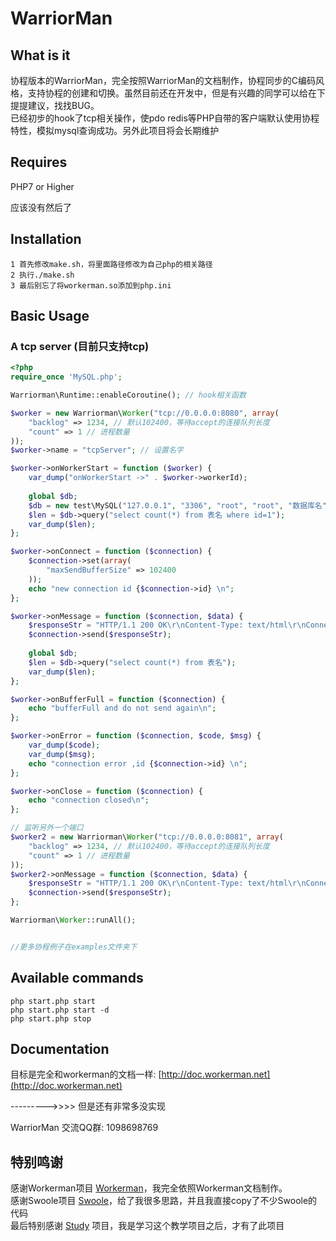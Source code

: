 # WarriorMan
## What is it
协程版本的WarriorMan，完全按照WarriorMan的文档制作，协程同步的C编码风格，支持协程的创建和切换。虽然目前还在开发中，但是有兴趣的同学可以给在下提提建议，找找BUG。    
已经初步的hook了tcp相关操作，使pdo redis等PHP自带的客户端默认使用协程特性，模拟mysql查询成功。另外此项目将会长期维护   

## Requires
PHP7 or Higher

应该没有然后了

## Installation

```
1 首先修改make.sh，将里面路径修改为自己php的相关路径
2 执行./make.sh
3 最后别忘了将workerman.so添加到php.ini
```

## Basic Usage

### A tcp server  (目前只支持tcp)
```php
<?php
require_once 'MySQL.php';

Warriorman\Runtime::enableCoroutine(); // hook相关函数

$worker = new Warriorman\Worker("tcp://0.0.0.0:8080", array(
	"backlog" => 1234, // 默认102400，等待accept的连接队列长度
	"count" => 1 // 进程数量
));
$worker->name = "tcpServer"; // 设置名字

$worker->onWorkerStart = function ($worker) {
	var_dump("onWorkerStart ->" . $worker->workerId);
	
	global $db;
	$db = new test\MySQL("127.0.0.1", "3306", "root", "root", "数据库名");
	$len = $db->query("select count(*) from 表名 where id=1");
	var_dump($len);
};

$worker->onConnect = function ($connection) {
	$connection->set(array(
		"maxSendBufferSize" => 102400
	));
	echo "new connection id {$connection->id} \n";
};

$worker->onMessage = function ($connection, $data) {
	$responseStr = "HTTP/1.1 200 OK\r\nContent-Type: text/html\r\nConnection: Keep-Alive\r\nContent-Length: 11\r\n\r\nhello worla\r\n";
	$connection->send($responseStr);
	
	global $db;
	$len = $db->query("select count(*) from 表名");
	var_dump($len);
};

$worker->onBufferFull = function ($connection) {
	echo "bufferFull and do not send again\n";
};

$worker->onError = function ($connection, $code, $msg) {
	var_dump($code);
	var_dump($msg);
	echo "connection error ,id {$connection->id} \n";
};

$worker->onClose = function ($connection) {
	echo "connection closed\n";
};

// 监听另外一个端口
$worker2 = new Warriorman\Worker("tcp://0.0.0.0:8081", array(
	"backlog" => 1234, // 默认102400，等待accept的连接队列长度
	"count" => 1 // 进程数量
));
$worker2->onMessage = function ($connection, $data) {
	$responseStr = "HTTP/1.1 200 OK\r\nContent-Type: text/html\r\nConnection: Keep-Alive\r\nContent-Length: 11\r\n\r\nhello worlb\r\n";
	$connection->send($responseStr);
};

Warriorman\Worker::runAll();


//更多协程例子在examples文件夹下
```

## Available commands
```php start.php start  ```  
```php start.php start -d  ```  
```php start.php stop  ```

## Documentation

目标是完全和workerman的文档一样: [http://doc.workerman.net](http://doc.workerman.net) 

--------->>>>                           但是还有非常多没实现

WarriorMan 交流QQ群: 1098698769

## 特别鸣谢

感谢Workerman项目 [Workerman](https://github.com/walkor/Workerman)，我完全依照Workerman文档制作。  
感谢Swoole项目 [Swoole](https://github.com/swoole/swoole-src)，给了我很多思路，并且我直接copy了不少Swoole的代码  
最后特别感谢 [Study](https://github.com/php-extension-research/study) 项目，我是学习这个教学项目之后，才有了此项目  



